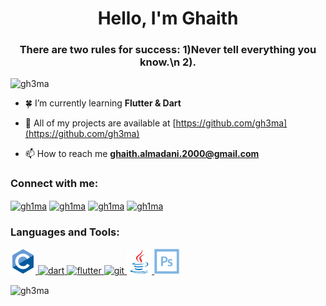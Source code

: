 <h1 align="center">Hello, I'm Ghaith</h1>
<h3 align="center">There are two rules for success: 1)Never tell everything you know.\n 2).</h3>

<p align="left"> <img src="https://komarev.com/ghpvc/?username=gh3ma&label=Profile%20views&color=0e75b6&style=flat" alt="gh3ma" /> </p>

- 🍀 I’m currently learning **Flutter & Dart**

- 📱 All of my projects are available at [https://github.com/gh3ma](https://github.com/gh3ma)

- 📫 How to reach me **ghaith.almadani.2000@gmail.com**

<h3 align="left">Connect with me:</h3>
<p align="left">
<a href="https://linkedin.com/in/gh1ma" target="blank"><img align="center" src="https://raw.githubusercontent.com/rahuldkjain/github-profile-readme-generator/master/src/images/icons/Social/linked-in-alt.svg" alt="gh1ma" height="30" width="40" /></a>
<a href="https://fb.com/gh1ma" target="blank"><img align="center" src="https://raw.githubusercontent.com/rahuldkjain/github-profile-readme-generator/master/src/images/icons/Social/facebook.svg" alt="gh1ma" height="30" width="40" /></a>
<a href="https://instagram.com/gh1ma" target="blank"><img align="center" src="https://raw.githubusercontent.com/rahuldkjain/github-profile-readme-generator/master/src/images/icons/Social/instagram.svg" alt="gh1ma" height="30" width="40" /></a>
<a href="https://www.leetcode.com/gh1ma" target="blank"><img align="center" src="https://raw.githubusercontent.com/rahuldkjain/github-profile-readme-generator/master/src/images/icons/Social/leet-code.svg" alt="gh1ma" height="30" width="40" /></a>
</p>

<h3 align="left">Languages and Tools:</h3>
<p align="left"> <a href="https://www.cprogramming.com/" target="_blank" rel="noreferrer"> <img src="https://raw.githubusercontent.com/devicons/devicon/master/icons/c/c-original.svg" alt="c" width="40" height="40"/> </a> <a href="https://dart.dev" target="_blank" rel="noreferrer"> <img src="https://www.vectorlogo.zone/logos/dartlang/dartlang-icon.svg" alt="dart" width="40" height="40"/> </a> <a href="https://flutter.dev" target="_blank" rel="noreferrer"> <img src="https://www.vectorlogo.zone/logos/flutterio/flutterio-icon.svg" alt="flutter" width="40" height="40"/> </a> <a href="https://git-scm.com/" target="_blank" rel="noreferrer"> <img src="https://www.vectorlogo.zone/logos/git-scm/git-scm-icon.svg" alt="git" width="40" height="40"/> </a> <a href="https://www.java.com" target="_blank" rel="noreferrer"> <img src="https://raw.githubusercontent.com/devicons/devicon/master/icons/java/java-original.svg" alt="java" width="40" height="40"/> </a> <a href="https://www.photoshop.com/en" target="_blank" rel="noreferrer"> <img src="https://raw.githubusercontent.com/devicons/devicon/master/icons/photoshop/photoshop-line.svg" alt="photoshop" width="40" height="40"/> </a> </p>

<p><img align="center" src="https://github-readme-stats.vercel.app/api/top-langs?username=gh3ma&show_icons=true&locale=en&layout=compact" alt="gh3ma" /></p>
